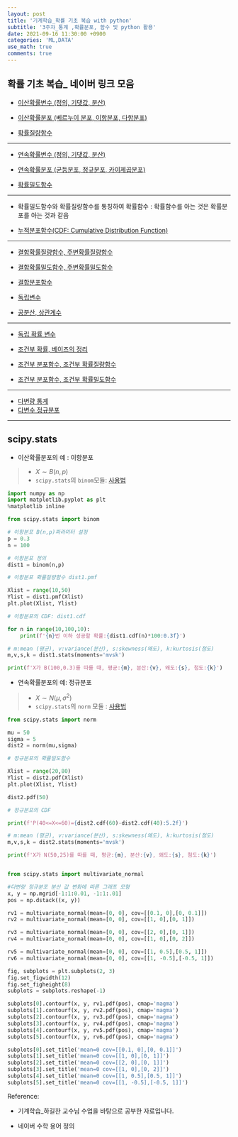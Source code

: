 ```yaml
---
layout: post
title: '기계학습_확률 기초 복습 with python'
subtitle: '3주차_통계 ,확률분포, 함수 및 python 활용'
date: 2021-09-16 11:30:00 +0900
categories: 'ML,DATA'
use_math: true
comments: true
---
```


## 확률 기초 복습_ 네이버 링크 모음

- [이산확률변수 (정의, 기댓값, 분산)](https://terms.naver.com/entry.nhn?docId=3338094&ref=y&cid=47324&categoryId=47324)  

- [이산확률분포 (베르누이 분포, 이항분포, 다항분포)](https://terms.naver.com/entry.nhn?docId=3338096&ref=y&cid=47324&categoryId=47324)  

- [확률질량함수](https://terms.naver.com/entry.nhn?docId=3405419&ref=y&cid=47324&categoryId=47324)

---

- [연속확률변수 (정의, 기댓값, 분산)](https://terms.naver.com/entry.nhn?docId=3338172&ref=y&cid=47324&categoryId=47324)  

- [연속확률분포 (균등분포, 정규분포, 카이제곱분포)](https://terms.naver.com/entry.nhn?docId=4125375&ref=y&cid=60207&categoryId=60207)  

- [확률밀도함수](https://terms.naver.com/entry.nhn?docId=3405418&ref=y&cid=47324&categoryId=47324)  

---

- 확률밀도함수와 확률질량함수를 통칭하여 확률함수 : 확률함수를 아는 것은 확률분포를 아는 것과 같음

-  [누적분포함수(CDF: Cumulative Distribution Function)](https://terms.naver.com/entry.nhn?docId=3405007&ref=y&cid=47324&categoryId=47324)

---

- [결합확률질량함수, 주변확률질량함수](https://terms.naver.com/entry.nhn?docId=4125154&cid=60207&categoryId=60207)  

- [결합확률밀도함수, 주변확률밀도함수](https://terms.naver.com/entry.nhn?docId=3404948&ref=y&cid=47324&categoryId=47324)  

- [결합분포함수](https://terms.naver.com/entry.nhn?docId=3404946&ref=y&cid=47324&categoryId=47324)  

- [독립변수](https://terms.naver.com/entry.nhn?docId=3338159&cid=47324&categoryId=47324)  

- [공분산, 상관계수](https://terms.naver.com/entry.nhn?docId=3404964&cid=47324&categoryId=47324)  

---

- [독립 확률 변수](https://terms.naver.com/entry.naver?docId=825616&cid=50376&categoryId=50376)

- [조건부 확률, 베이즈의 정리](https://terms.naver.com/entry.nhn?docId=3338502&cid=47324&categoryId=47324)  

- [조건부 분포함수, 조건부 확률질량함수](https://terms.naver.com/entry.nhn?docId=3338190&ref=y&cid=47324&categoryId=47324)  

- [조건부 분포함수, 조건부 확률밀도함수](https://terms.naver.com/entry.nhn?docId=3338189&ref=y&cid=47324&categoryId=47324)  

---

- [다변량 통계](https://terms.naver.com/entry.naver?docId=2164902&cid=44413&categoryId=44413)
- [다변수 정규분포](https://terms.naver.com/entry.nhn?docId=5669006&cid=60207&categoryId=60207)

---

##  scipy.stats 

* 이산확률분포의 예 : 이항분포 
>* $X\sim B(n,p)$
>* `scipy.stats`의 `binom`모듈: [사용법](https://docs.scipy.org/doc/scipy/reference/generated/scipy.stats.binom.html?highlight=binom#scipy.stats.binom)


```python
import numpy as np
import matplotlib.pyplot as plt
%matplotlib inline
```


```python
from scipy.stats import binom
```


```python
# 이항분포 B(n,p)파라미터 설정 
p = 0.3
n = 100

# 이항분포 정의 
dist1 = binom(n,p)
```


```python
# 이항분포 확률질량함수 dist1.pmf 

Xlist = range(10,50)
Ylist = dist1.pmf(Xlist)
plt.plot(Xlist, Ylist)
```


```python
# 이항분포의 CDF: dist1.cdf

for n in range(10,100,10):
    print(f'{n}번 이하 성공할 확률:{dist1.cdf(n)*100:0.3f}')
```


```python
# m:mean (평균), v:variance(분산), s:skewness(왜도), k:kurtosis(첨도)
m,v,s,k = dist1.stats(moments='mvsk')

print(f'X가 B(100,0.3)를 따를 때, 평균:{m}, 분산:{v}, 왜도:{s}, 첨도:{k}')
```

* 연속확률분포의 예: 정규분포  
>* $X\sim N(\mu,\sigma^2)$
>* `scipy.stats`의 `norm` 모듈 : [사용법](https://docs.scipy.org/doc/scipy/reference/generated/scipy.stats.norm.html?highlight=norm) 


```python
from scipy.stats import norm
```


```python
mu = 50 
sigma = 5
dist2 = norm(mu,sigma)
```


```python
# 정규분포의 확률밀도함수 

Xlist = range(20,80)
Ylist = dist2.pdf(Xlist)
plt.plot(Xlist, Ylist)
```


```python
dist2.pdf(50)
```


```python
# 정규분포의 CDF 

print(f'P(40<=X<=60)={dist2.cdf(60)-dist2.cdf(40):5.2f}')
```


```python
# m:mean (평균), v:variance(분산), s:skewness(왜도), k:kurtosis(첨도)
m,v,s,k = dist2.stats(moments='mvsk')

print(f'X가 N(50,25)를 따를 때, 평균:{m}, 분산:{v}, 왜도:{s}, 첨도:{k}')
```


```python

from scipy.stats import multivariate_normal

#다변량 정규분포 분산 값 변화에 따른 그래프 모형
x, y = np.mgrid[-1:1:0.01, -1:1:.01]
pos = np.dstack((x, y))

rv1 = multivariate_normal(mean=[0, 0], cov=[[0.1, 0],[0, 0.1]])
rv2 = multivariate_normal(mean=[0, 0], cov=[[1, 0],[0, 1]])

rv3 = multivariate_normal(mean=[0, 0], cov=[[2, 0],[0, 1]])
rv4 = multivariate_normal(mean=[0, 0], cov=[[1, 0],[0, 2]])

rv5 = multivariate_normal(mean=[0, 0], cov=[[1, 0.5],[0.5, 1]])
rv6 = multivariate_normal(mean=[0, 0], cov=[[1, -0.5],[-0.5, 1]])

fig, subplots = plt.subplots(2, 3)
fig.set_figwidth(12)
fig.set_figheight(8)
subplots = subplots.reshape(-1)

subplots[0].contourf(x, y, rv1.pdf(pos), cmap='magma')
subplots[1].contourf(x, y, rv2.pdf(pos), cmap='magma')
subplots[2].contourf(x, y, rv3.pdf(pos), cmap='magma')
subplots[3].contourf(x, y, rv4.pdf(pos), cmap='magma')
subplots[4].contourf(x, y, rv5.pdf(pos), cmap='magma')
subplots[5].contourf(x, y, rv6.pdf(pos), cmap='magma')

subplots[0].set_title('mean=0 cov=[[0.1, 0],[0, 0.1]]')
subplots[1].set_title('mean=0 cov=[[1, 0],[0, 1]]')
subplots[2].set_title('mean=0 cov=[[2, 0],[0, 1]]')
subplots[3].set_title('mean=0 cov=[[1, 0],[0, 2]]')
subplots[4].set_title('mean=0 cov=[[1, 0.5],[0.5, 1]]')
subplots[5].set_title('mean=0 cov=[[1, -0.5],[-0.5, 1]]')
```



Reference: 

- 기계학습_하길찬 교수님 수업을 바탕으로 공부한 자료입니다. 

- 네이버 수학 용어 정의 
